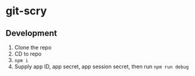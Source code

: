 # git-scry

## Development
1. Clone the repo
2. CD to repo
3. `npm i`
4. Supply app ID, app secret, app session secret, then run `npm run debug`
